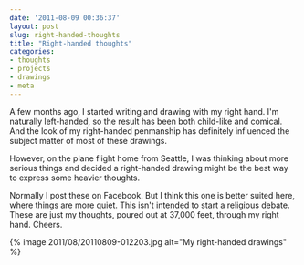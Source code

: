 ```yaml
---
date: '2011-08-09 00:36:37'
layout: post
slug: right-handed-thoughts
title: "Right-handed thoughts"
categories:
- thoughts
- projects
- drawings
- meta
---
```


A few months ago, I started writing and drawing with my right hand. I'm naturally left-handed, so the result has been both child-like and comical. And the look of my right-handed penmanship has definitely influenced the subject matter of most of these drawings.

However, on the plane flight home from Seattle, I was thinking about more serious things and decided a right-handed drawing might be the best way to express some heavier thoughts.

Normally I post these on Facebook. But I think this one is better suited here, where things are more quiet. This isn't intended to start a religious debate. These are just my thoughts, poured out at 37,000 feet, through my right hand. Cheers.

{% image 2011/08/20110809-012203.jpg alt="My right-handed drawings" %}
